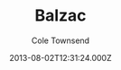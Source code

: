 ---
title: Balzac
github: https://github.com/coletownsend/balzac-for-jekyll
demo: https://gtat.me/
author: Cole Townsend
ssg:
  - Jekyll
cms:
  - Markdown
date: 2013-08-02T12:31:24.000Z
description: Your favorite AnchorCMS theme, now for Jekyll!
draft: false
publish_date: '2013-08-02T12:31:24Z'
update_date: '2018-06-26T22:21:42Z'
github_star: 509
github_fork: 446
---